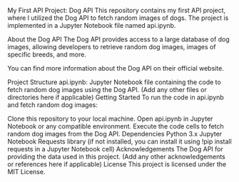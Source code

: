 My First API Project: Dog API
This repository contains my first API project, where I utilized the Dog API to fetch random images of dogs. The project is implemented in a Jupyter Notebook file named api.ipynb.

About the Dog API
The Dog API provides access to a large database of dog images, allowing developers to retrieve random dog images, images of specific breeds, and more.

You can find more information about the Dog API on their official website.

Project Structure
api.ipynb: Jupyter Notebook file containing the code to fetch random dog images using the Dog API.
(Add any other files or directories here if applicable)
Getting Started
To run the code in api.ipynb and fetch random dog images:

Clone this repository to your local machine.
Open api.ipynb in Jupyter Notebook or any compatible environment.
Execute the code cells to fetch random dog images from the Dog API.
Dependencies
Python 3.x
Jupyter Notebook
Requests library (if not installed, you can install it using !pip install requests in a Jupyter Notebook cell)
Acknowledgements
The Dog API for providing the data used in this project.
(Add any other acknowledgements or references here if applicable)
License
This project is licensed under the MIT License.

